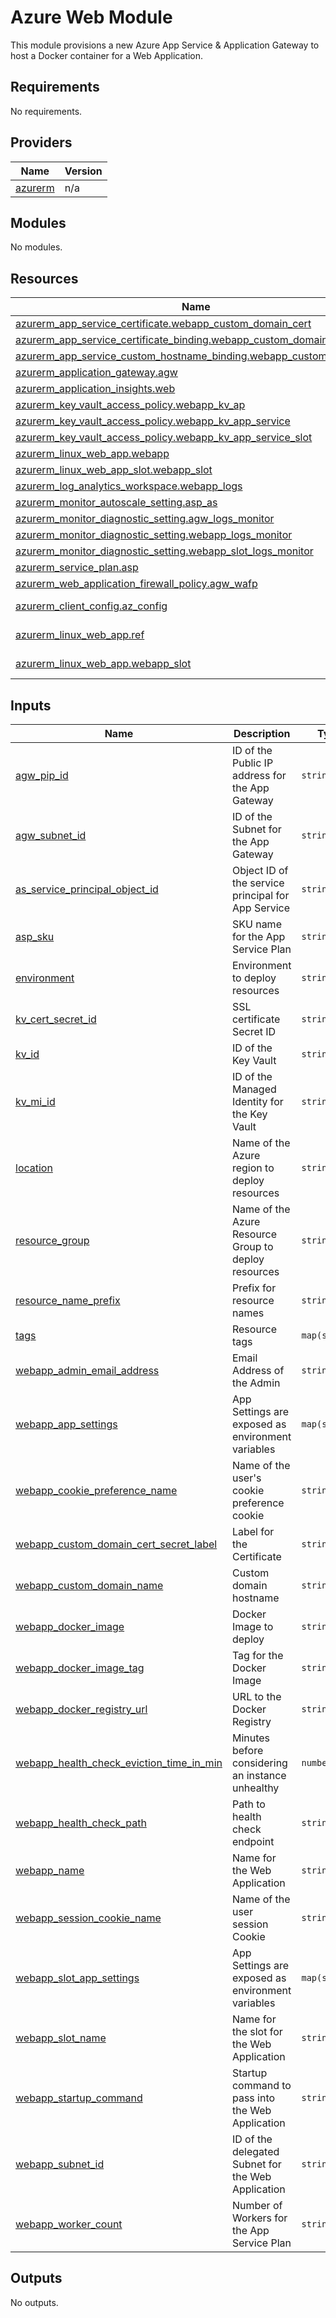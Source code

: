 # Azure Web Module

This module provisions a new Azure App Service & Application Gateway to host a Docker container for a Web Application.

<!-- BEGIN_TF_DOCS -->
## Requirements

No requirements.

## Providers

| Name | Version |
|------|---------|
| <a name="provider_azurerm"></a> [azurerm](#provider\_azurerm) | n/a |

## Modules

No modules.

## Resources

| Name | Type |
|------|------|
| [azurerm_app_service_certificate.webapp_custom_domain_cert](https://registry.terraform.io/providers/hashicorp/azurerm/latest/docs/resources/app_service_certificate) | resource |
| [azurerm_app_service_certificate_binding.webapp_custom_domain_cert_bind](https://registry.terraform.io/providers/hashicorp/azurerm/latest/docs/resources/app_service_certificate_binding) | resource |
| [azurerm_app_service_custom_hostname_binding.webapp_custom_domain](https://registry.terraform.io/providers/hashicorp/azurerm/latest/docs/resources/app_service_custom_hostname_binding) | resource |
| [azurerm_application_gateway.agw](https://registry.terraform.io/providers/hashicorp/azurerm/latest/docs/resources/application_gateway) | resource |
| [azurerm_application_insights.web](https://registry.terraform.io/providers/hashicorp/azurerm/latest/docs/resources/application_insights) | resource |
| [azurerm_key_vault_access_policy.webapp_kv_ap](https://registry.terraform.io/providers/hashicorp/azurerm/latest/docs/resources/key_vault_access_policy) | resource |
| [azurerm_key_vault_access_policy.webapp_kv_app_service](https://registry.terraform.io/providers/hashicorp/azurerm/latest/docs/resources/key_vault_access_policy) | resource |
| [azurerm_key_vault_access_policy.webapp_kv_app_service_slot](https://registry.terraform.io/providers/hashicorp/azurerm/latest/docs/resources/key_vault_access_policy) | resource |
| [azurerm_linux_web_app.webapp](https://registry.terraform.io/providers/hashicorp/azurerm/latest/docs/resources/linux_web_app) | resource |
| [azurerm_linux_web_app_slot.webapp_slot](https://registry.terraform.io/providers/hashicorp/azurerm/latest/docs/resources/linux_web_app_slot) | resource |
| [azurerm_log_analytics_workspace.webapp_logs](https://registry.terraform.io/providers/hashicorp/azurerm/latest/docs/resources/log_analytics_workspace) | resource |
| [azurerm_monitor_autoscale_setting.asp_as](https://registry.terraform.io/providers/hashicorp/azurerm/latest/docs/resources/monitor_autoscale_setting) | resource |
| [azurerm_monitor_diagnostic_setting.agw_logs_monitor](https://registry.terraform.io/providers/hashicorp/azurerm/latest/docs/resources/monitor_diagnostic_setting) | resource |
| [azurerm_monitor_diagnostic_setting.webapp_logs_monitor](https://registry.terraform.io/providers/hashicorp/azurerm/latest/docs/resources/monitor_diagnostic_setting) | resource |
| [azurerm_monitor_diagnostic_setting.webapp_slot_logs_monitor](https://registry.terraform.io/providers/hashicorp/azurerm/latest/docs/resources/monitor_diagnostic_setting) | resource |
| [azurerm_service_plan.asp](https://registry.terraform.io/providers/hashicorp/azurerm/latest/docs/resources/service_plan) | resource |
| [azurerm_web_application_firewall_policy.agw_wafp](https://registry.terraform.io/providers/hashicorp/azurerm/latest/docs/resources/web_application_firewall_policy) | resource |
| [azurerm_client_config.az_config](https://registry.terraform.io/providers/hashicorp/azurerm/latest/docs/data-sources/client_config) | data source |
| [azurerm_linux_web_app.ref](https://registry.terraform.io/providers/hashicorp/azurerm/latest/docs/data-sources/linux_web_app) | data source |
| [azurerm_linux_web_app.webapp_slot](https://registry.terraform.io/providers/hashicorp/azurerm/latest/docs/data-sources/linux_web_app) | data source |

## Inputs

| Name | Description | Type | Default | Required |
|------|-------------|------|---------|:--------:|
| <a name="input_agw_pip_id"></a> [agw\_pip\_id](#input\_agw\_pip\_id) | ID of the Public IP address for the App Gateway | `string` | n/a | yes |
| <a name="input_agw_subnet_id"></a> [agw\_subnet\_id](#input\_agw\_subnet\_id) | ID of the Subnet for the App Gateway | `string` | n/a | yes |
| <a name="input_as_service_principal_object_id"></a> [as\_service\_principal\_object\_id](#input\_as\_service\_principal\_object\_id) | Object ID of the service principal for App Service | `string` | n/a | yes |
| <a name="input_asp_sku"></a> [asp\_sku](#input\_asp\_sku) | SKU name for the App Service Plan | `string` | n/a | yes |
| <a name="input_environment"></a> [environment](#input\_environment) | Environment to deploy resources | `string` | n/a | yes |
| <a name="input_kv_cert_secret_id"></a> [kv\_cert\_secret\_id](#input\_kv\_cert\_secret\_id) | SSL certificate Secret ID | `string` | n/a | yes |
| <a name="input_kv_id"></a> [kv\_id](#input\_kv\_id) | ID of the Key Vault | `string` | n/a | yes |
| <a name="input_kv_mi_id"></a> [kv\_mi\_id](#input\_kv\_mi\_id) | ID of the Managed Identity for the Key Vault | `string` | n/a | yes |
| <a name="input_location"></a> [location](#input\_location) | Name of the Azure region to deploy resources | `string` | n/a | yes |
| <a name="input_resource_group"></a> [resource\_group](#input\_resource\_group) | Name of the Azure Resource Group to deploy resources | `string` | n/a | yes |
| <a name="input_resource_name_prefix"></a> [resource\_name\_prefix](#input\_resource\_name\_prefix) | Prefix for resource names | `string` | n/a | yes |
| <a name="input_tags"></a> [tags](#input\_tags) | Resource tags | `map(string)` | n/a | yes |
| <a name="input_webapp_admin_email_address"></a> [webapp\_admin\_email\_address](#input\_webapp\_admin\_email\_address) | Email Address of the Admin | `string` | n/a | yes |
| <a name="input_webapp_app_settings"></a> [webapp\_app\_settings](#input\_webapp\_app\_settings) | App Settings are exposed as environment variables | `map(string)` | n/a | yes |
| <a name="input_webapp_cookie_preference_name"></a> [webapp\_cookie\_preference\_name](#input\_webapp\_cookie\_preference\_name) | Name of the user's cookie preference cookie | `string` | n/a | yes |
| <a name="input_webapp_custom_domain_cert_secret_label"></a> [webapp\_custom\_domain\_cert\_secret\_label](#input\_webapp\_custom\_domain\_cert\_secret\_label) | Label for the Certificate | `string` | n/a | yes |
| <a name="input_webapp_custom_domain_name"></a> [webapp\_custom\_domain\_name](#input\_webapp\_custom\_domain\_name) | Custom domain hostname | `string` | n/a | yes |
| <a name="input_webapp_docker_image"></a> [webapp\_docker\_image](#input\_webapp\_docker\_image) | Docker Image to deploy | `string` | n/a | yes |
| <a name="input_webapp_docker_image_tag"></a> [webapp\_docker\_image\_tag](#input\_webapp\_docker\_image\_tag) | Tag for the Docker Image | `string` | n/a | yes |
| <a name="input_webapp_docker_registry_url"></a> [webapp\_docker\_registry\_url](#input\_webapp\_docker\_registry\_url) | URL to the Docker Registry | `string` | n/a | yes |
| <a name="input_webapp_health_check_eviction_time_in_min"></a> [webapp\_health\_check\_eviction\_time\_in\_min](#input\_webapp\_health\_check\_eviction\_time\_in\_min) | Minutes before considering an instance unhealthy | `number` | `null` | no |
| <a name="input_webapp_health_check_path"></a> [webapp\_health\_check\_path](#input\_webapp\_health\_check\_path) | Path to health check endpoint | `string` | `null` | no |
| <a name="input_webapp_name"></a> [webapp\_name](#input\_webapp\_name) | Name for the Web Application | `string` | n/a | yes |
| <a name="input_webapp_session_cookie_name"></a> [webapp\_session\_cookie\_name](#input\_webapp\_session\_cookie\_name) | Name of the user session Cookie | `string` | n/a | yes |
| <a name="input_webapp_slot_app_settings"></a> [webapp\_slot\_app\_settings](#input\_webapp\_slot\_app\_settings) | App Settings are exposed as environment variables | `map(string)` | n/a | yes |
| <a name="input_webapp_slot_name"></a> [webapp\_slot\_name](#input\_webapp\_slot\_name) | Name for the slot for the Web Application | `string` | n/a | yes |
| <a name="input_webapp_startup_command"></a> [webapp\_startup\_command](#input\_webapp\_startup\_command) | Startup command to pass into the Web Application | `string` | `null` | no |
| <a name="input_webapp_subnet_id"></a> [webapp\_subnet\_id](#input\_webapp\_subnet\_id) | ID of the delegated Subnet for the Web Application | `string` | n/a | yes |
| <a name="input_webapp_worker_count"></a> [webapp\_worker\_count](#input\_webapp\_worker\_count) | Number of Workers for the App Service Plan | `string` | n/a | yes |

## Outputs

No outputs.
<!-- END_TF_DOCS -->